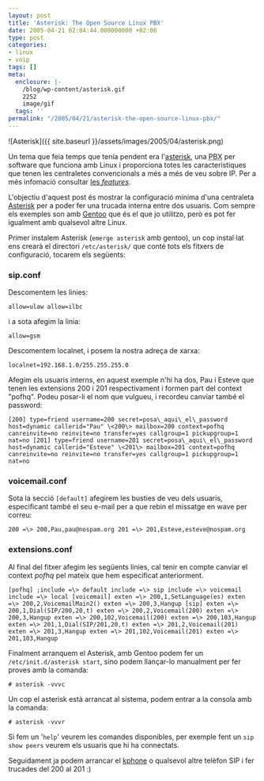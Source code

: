 ```yaml
---
layout: post
title: 'Asterisk: The Open Source Linux PBX'
date: 2005-04-21 02:04:44.000000000 +02:00
type: post
categories:
- linux
- voip
tags: []
meta:
  enclosure: |-
    /blog/wp-content/asterisk.gif
    2252
    image/gif
  tags: ''
permalink: "/2005/04/21/asterisk-the-open-source-linux-pbx/"
---
```

![Asterisk]({{ site.baseurl }}/assets/images/2005/04/asterisk.png)

Un tema que feia temps que tenía pendent era l'[asterisk](http://www.asterisk.org), una <acronym title="Private Branch eXchange">PBX</acronym> per software que funciona amb Linux i proporciona totes les característiques que tenen les centraletes convencionals a més a més de veu sobre IP. Per a més infomació consultar [les _features_](http://www.asterisk.org/index.php?menu=features).

L'objectiu d'aquest post és mostrar la configuració minima d'una centraleta [Asterisk](http://www.asterisk.org/) per a poder fer una trucada interna entre dos usuaris. Com sempre els exemples son amb [Gentoo](http://www.gentoo.org) que és el que jo utilitzo, però es pot fer igualment amb qualsevol altre Linux.

Primer instalem Asterisk (`emerge asterisk` amb gentoo), un cop instal·lat ens crearà el directori `/etc/asterisk/` que conté tots els fitxers de configuració, tocarem els següents:

### sip.conf

Descomentem les linies:

```
allow=ulaw allow=ilbc
```

i a sota afegim la linia:

```
allow=gsm
```

Descomentem localnet, i posem la nostra adreça de xarxa:

```
localnet=192.168.1.0/255.255.255.0
```

Afegim els usuaris interns, en aquest exemple n'hi ha dos, Pau i Esteve que tenen les extensions 200 i 201 respectivament i formen part del context "pofhq". Podeu posar-li el nom que vulgueu, i recordeu canviar també el password:

```
[200] type=friend username=200 secret=posa\_aqui\_el\_password host=dynamic callerid="Pau" \<200\> mailbox=200 context=pofhq canreinvite=no reinvite=no transfer=yes callgroup=1 pickupgroup=1 nat=no [201] type=friend username=201 secret=posa\_aqui\_el\_password host=dynamic callerid="Esteve" \<201\> mailbox=201 context=pofhq canreinvite=no reinvite=no transfer=yes callgroup=1 pickupgroup=1 nat=no
```

### voicemail.conf

Sota la secció `[default]` afegirem les busties de veu dels usuaris, especificant també el seu e-mail per a que rebin el missatge en wave per correu:

```
200 =\> 200,Pau,pau@nospam.org 201 =\> 201,Esteve,esteve@nospam.org
```

### extensions.conf

Al final del fitxer afegim les següents linies, cal tenir en compte canviar el context _pofhq_ pel mateix que hem especificat anteriorment.

```
[pofhq] ;include =\> default include =\> sip include =\> voicemail include =\> local [voicemail] exten =\> 200,1,SetLanguage(es) exten =\> 200,2,VoicemailMain2() exten =\> 200,3,Hangup [sip] exten =\> 200,1,Dial(SIP/200,20,t) exten =\> 200,2,Voicemail(200) exten =\> 200,3,Hangup exten =\> 200,102,Voicemail(200) exten =\> 200,103,Hangup exten =\> 201,1,Dial(SIP/201,20,t) exten =\> 201,2,Voicemail(201) exten =\> 201,3,Hangup exten =\> 201,102,Voicemail(201) exten =\> 201,103,Hangup
```

Finalment arranquem el Asterisk, amb Gentoo podem fer un `/etc/init.d/asterisk start`, sino podem llançar-lo manualment per fer proves amb la comanda:

```
# asterisk -vvvc
```

Un cop el asterisk està arrancat al sistema, podem entrar a la consola amb la comanda:

```
# asterisk -vvvr
```

Si fem un '`help`' veurem les comandes disponibles, per exemple fent un `sip show peers` veurem els usuaris que hi ha connectats.

Seguidament ja podem arrancar el [kphone](http://www.wirlab.net/kphone/) o qualsevol altre telèfon SIP i fer trucades del 200 al 201 :)

